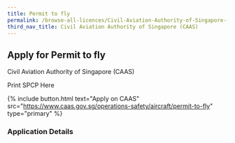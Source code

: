```yaml
---
title: Permit to fly
permalink: /browse-all-licences/Civil-Aviation-Authority-of-Singapore-(CAAS)/Permit-to-fly
third_nav_title: Civil Aviation Authority of Singapore (CAAS)
---
```


## Apply for Permit to fly

Civil Aviation Authority of Singapore (CAAS)

Print SPCP Here


{% include button.html text="Apply on CAAS" src="https://www.caas.gov.sg/operations-safety/aircraft/permit-to-fly" type="primary" %}

### Application Details

